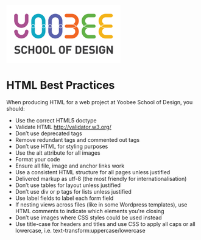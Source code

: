 [![Yoobee School of Design](../images/yoobee-logo-300w.png)](http://yoobee.ac.nz)

# HTML Best Practices

When producing HTML for a web project at Yoobee School of Design, you should:

* Use the correct HTML5 doctype
* Validate HTML http://validator.w3.org/
* Don’t use deprecated tags
* Remove redundant tags and commented out tags
* Don’t use HTML for styling purposes
* Use the alt attribute for all images
* Format your code
* Ensure all file, image and anchor links work
* Use a consistent HTML structure for all pages unless justified
* Delivered markup as utf-8 (the most friendly for internationalisation)
* Don’t use tables for layout unless justified
* Don’t use div or p tags for lists unless justified
* Use label fields to label each form field
* If nesting views across files (like in some Wordpress templates), use HTML comments to indicate which elements you're closing
* Don’t use images where CSS styles could be used instead
* Use title-case for headers and titles and use CSS to apply all caps or all lowercase, i.e. text-transform:uppercase/lowercase
